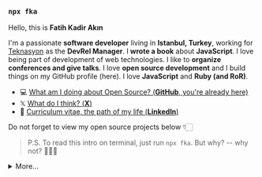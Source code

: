 ### `npx fka`


Hello, this is **Fatih Kadir Akın**

I'm a passionate **software developer** living in **Istanbul, Turkey**, working for [Teknasyon](https://teknasyon.com) as the **DevRel Manager**.
I **wrote a book** about **JavaScript**. I love being part of development of web technologies. I like to **organize conferences and give talks**.
I love **open source development** and I build things on my GitHub profile (here).
I love **JavaScript** and **Ruby (and RoR)**.

- 💻  [What am I doing about Open Source? (**GitHub**, you're already here)](https://github.com/f)
- 𝕏  [What do I think? (**X**)](https://x.com/fkadev)
- 🏹  [Curriculum vitae, the path of my life (**LinkedIn**)](https://linkedin.com/in/fatihkadirakin)

Do not forget to view my open source projects below 👇🏻

> P.S. To read this intro on terminal, just run `npx fka`. But why? -- why not? 🤷🏻‍♂️

<details>
  <summary>More...</summary>
  <img src="https://github-readme-stats.vercel.app/api?username=f&show_icons=true&count_private=true&theme=dark" />
</details>

